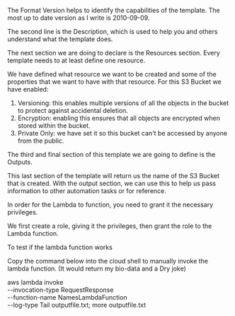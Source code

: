 The Format Version helps to identify the capabilities of the template.  The most up to date version as I write is 2010-09-09.

The second line is the Description, which is used to help you and others understand what the template does.

The next section we are doing to declare is the Resources section.  Every template needs to at least define one resource.

We have defined what resource we want to be created and some of the properties that we want to have with that resource.  For this S3 Bucket we have enabled:

1. Versioning: this enables multiple versions of all the objects in the bucket to protect against accidental deletion.
2. Encryption: enabling this ensures that all objects are encrypted when stored within the bucket.
3. Private Only: we have set it so this bucket can't be accessed by anyone from the public.

The third and final section of this template we are going to define is the Outputs.

This last section of the template will return us the name of the S3 Bucket that is created.  With the output section, we can use this to help us pass information to other automation tasks or for reference.


In order for the Lambda to function, you need to grant it the necessary privileges.

We first create a role, giving it the privileges, then grant the role to the Lambda function.

To test if the lambda function works 

Copy the command below into the cloud shell to manually invoke the lambda function. (It would return my bio-data and a Dry  joke)

aws lambda invoke \
--invocation-type RequestResponse \
--function-name NamesLambdaFunction \
--log-type Tail outputfile.txt;  more outputfile.txt

